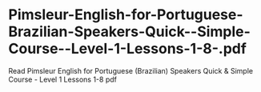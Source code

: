 # Pimsleur-English-for-Portuguese-Brazilian-Speakers-Quick--Simple-Course--Level-1-Lessons-1-8-.pdf
Read Pimsleur English for Portuguese (Brazilian) Speakers Quick &amp; Simple Course - Level 1 Lessons 1-8  pdf
